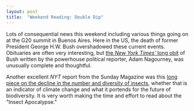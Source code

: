 ```yaml
---
layout: post
title:  "Weekend Reading: Double Dip"
---
```

Lots of consequential news this weekend including various things going on at the G20 summit in Buenos Aires. Here in the US, the death of former President George H.W. Bush overshadowed these current events. Obituaries are often very interesting, but [the *New York Times'* long obit](https://nyti.ms/2DU2iwe) of Bush written by the powerhouse political reporter, Adam Nagourney, was unusually complete and thoughtful.

Another excellent *NYT* report from the Sunday Magazine was this [long piece on the decline in the number and diversity of insects](https://nyti.ms/2DMT70v), whether that is an indicator of climate change and what it portends for the future of biodiversity. It is very worth making the time and effort to read about the "Insect Apocalypse."

